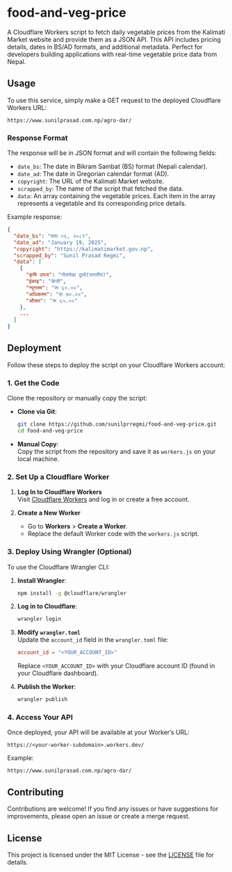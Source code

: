 # food-and-veg-price
A Cloudflare Workers script to fetch daily vegetable prices from the Kalimati Market website and provide them as a JSON API. This API includes pricing details, dates in BS/AD formats, and additional metadata. Perfect for developers building applications with real-time vegetable price data from Nepal.

## Usage

To use this service, simply make a GET request to the deployed Cloudflare Workers URL:

```
https://www.sunilprasad.com.np/agro-dar/
```

### Response Format

The response will be in JSON format and will contain the following fields:

- `date_bs`: The date in Bikram Sambat (BS) format (Nepali calendar).
- `date_ad`: The date in Gregorian calendar format (AD).
- `copyright`: The URL of the Kalimati Market website.
- `scrapped_by`: The name of the script that fetched the data.
- `data`: An array containing the vegetable prices. Each item in the array represents a vegetable and its corresponding price details.

Example response:

```json
{
  "date_bs": "माघ ०६, २०८१",
  "date_ad": "January 19, 2025",
  "copyright": "https://kalimatimarket.gov.np",
  "scrapped_by": "Sunil Prasad Regmi",
  "data": [
    {
      "कृषि उपज": "गोलभेडा ठूलो(भारतीय)",
      "ईकाइ": "केजी",
      "न्यूनतम": "रू ६०.००",
      "अधिकतम": "रू ७०.००",
      "औसत": "रू ६५.००"
    },
    ...
  ]
}
```

## Deployment  

Follow these steps to deploy the script on your Cloudflare Workers account:  

### 1. **Get the Code**  
Clone the repository or manually copy the script:  
- **Clone via Git**:  
  ```bash
  git clone https://github.com/sunilprregmi/food-and-veg-price.git
  cd food-and-veg-price
  ```
- **Manual Copy**:  
  Copy the script from the repository and save it as `workers.js` on your local machine.

### 2. **Set Up a Cloudflare Worker**  
1. **Log In to Cloudflare Workers**  
   Visit [Cloudflare Workers](https://workers.cloudflare.com/) and log in or create a free account.  

2. **Create a New Worker**  
   - Go to **Workers** > **Create a Worker**.  
   - Replace the default Worker code with the `workers.js` script.  

### 3. **Deploy Using Wrangler (Optional)**  
To use the Cloudflare Wrangler CLI:  

1. **Install Wrangler**:  
   ```bash
   npm install -g @cloudflare/wrangler
   ```  

2. **Log in to Cloudflare**:  
   ```bash
   wrangler login
   ```  

3. **Modify `wrangler.toml`**  
   Update the `account_id` field in the `wrangler.toml` file:  
   ```toml
   account_id = "<YOUR_ACCOUNT_ID>"
   ```  
   Replace `<YOUR_ACCOUNT_ID>` with your Cloudflare account ID (found in your Cloudflare dashboard).  

4. **Publish the Worker**:  
   ```bash
   wrangler publish
   ```  

### 4. **Access Your API**  
Once deployed, your API will be available at your Worker’s URL:  
```
https://<your-worker-subdomain>.workers.dev/
```  
Example:  
```
https://www.sunilprasad.com.np/agro-dar/
```

## Contributing

Contributions are welcome! If you find any issues or have suggestions for improvements, please open an issue or create a merge request.

## License

This project is licensed under the MIT License - see the [LICENSE](LICENSE) file for details.

